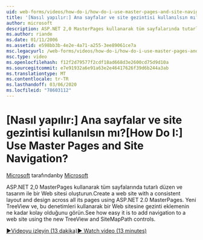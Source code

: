 ```yaml
---
uid: web-forms/videos/how-do-i/how-do-i-use-master-pages-and-site-navigation
title: '[Nasıl yapılır:] Ana sayfalar ve site gezintisi kullanılsın mı? | Microsoft Docs'
author: microsoft
description: ASP.NET 2,0 MasterPages kullanarak tüm sayfalarında tutarlı düzen ve tasarım ile bir Web sitesi oluşturun. Web sitesine gezinti eklemenin ne kadar kolay olduğunu görün...
ms.author: riande
ms.date: 01/11/2006
ms.assetid: e598bb3b-4e2e-4a71-a255-3ee89061ce7a
msc.legacyurl: /web-forms/videos/how-do-i/how-do-i-use-master-pages-and-site-navigation
msc.type: video
ms.openlocfilehash: f12f2d79577f2cdf18ad668d3e2600cd75d9d10a
ms.sourcegitcommit: e7e91932a6e91a63e2e46417626f39d6b244a3ab
ms.translationtype: MT
ms.contentlocale: tr-TR
ms.lasthandoff: 03/06/2020
ms.locfileid: "78603112"
---
```

# <a name="how-do-i-use-master-pages-and-site-navigation"></a><span data-ttu-id="915d6-105">[Nasıl yapılır:] Ana sayfalar ve site gezintisi kullanılsın mı?</span><span class="sxs-lookup"><span data-stu-id="915d6-105">[How Do I:] Use Master Pages and Site Navigation?</span></span>

<span data-ttu-id="915d6-106">[Microsoft](https://github.com/microsoft) tarafından</span><span class="sxs-lookup"><span data-stu-id="915d6-106">by [Microsoft](https://github.com/microsoft)</span></span>

<span data-ttu-id="915d6-107">ASP.NET 2,0 MasterPages kullanarak tüm sayfalarında tutarlı düzen ve tasarım ile bir Web sitesi oluşturun.</span><span class="sxs-lookup"><span data-stu-id="915d6-107">Create a web site with a consistent layout and design across all its pages using ASP.NET 2.0 MasterPages.</span></span> <span data-ttu-id="915d6-108">Yeni TreeView ve, bu denetimleri kullanarak bir Web sitesine gezinti eklemenin ne kadar kolay olduğunu görün.</span><span class="sxs-lookup"><span data-stu-id="915d6-108">See how easy it is to add navigation to a web site using the new TreeView and SiteMapPath controls.</span></span>

[<span data-ttu-id="915d6-109">&#9654;Videoyu izleyin (13 dakika)</span><span class="sxs-lookup"><span data-stu-id="915d6-109">&#9654; Watch video (13 minutes)</span></span>](https://channel9.msdn.com/Blogs/ASP-NET-Site-Videos/how-do-i-use-master-pages-and-site-navigation)
